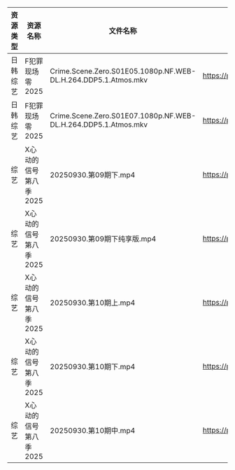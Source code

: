 | 资源类型 | 资源名称          | 文件名称                                                           | 分享链接                                | 更新时间                |
| ---- | ------------- | -------------------------------------------------------------- | ----------------------------------- | ------------------- |
| 日韩综艺 | F犯罪现场零2025    | Crime.Scene.Zero.S01E05.1080p.NF.WEB-DL.H.264.DDP5.1.Atmos.mkv | https://pan.quark.cn/s/fb94c5121b81 | 2025-10-01 01:26:30 |
| 日韩综艺 | F犯罪现场零2025    | Crime.Scene.Zero.S01E07.1080p.NF.WEB-DL.H.264.DDP5.1.Atmos.mkv | https://pan.quark.cn/s/fb94c5121b81 | 2025-10-01 01:26:27 |
| 综艺   | X心动的信号第八季2025 | 20250930.第09期下.mp4                                             | https://pan.quark.cn/s/2ed22d9e58e2 | 2025-10-01 10:30:30 |
| 综艺   | X心动的信号第八季2025 | 20250930.第09期下纯享版.mp4                                          | https://pan.quark.cn/s/2ed22d9e58e2 | 2025-10-01 10:30:23 |
| 综艺   | X心动的信号第八季2025 | 20250930.第10期上.mp4                                             | https://pan.quark.cn/s/2ed22d9e58e2 | 2025-10-01 10:30:20 |
| 综艺   | X心动的信号第八季2025 | 20250930.第10期下.mp4                                             | https://pan.quark.cn/s/2ed22d9e58e2 | 2025-10-01 10:30:26 |
| 综艺   | X心动的信号第八季2025 | 20250930.第10期中.mp4                                             | https://pan.quark.cn/s/2ed22d9e58e2 | 2025-10-01 10:30:16 |
